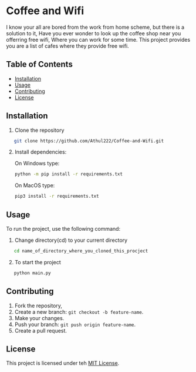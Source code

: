 # Coffee and Wifi

I know your all are bored from the work from home scheme, but there is a solution to it, Have you ever wonder to look up the coffee shop near you offerring free wifi, Where you can work for some time. This project provides you are a list of cafes where they provide free wifi.


## Table of Contents
- [Installation](#installation)
- [Usage](#usage)
- [Contributing](#contributing)
- [License](#license)

## Installation
1. Clone the repository
```bash
   git clone https://github.com/Athul222/Coffee-and-Wifi.git
```

2. Install dependencies:

   On Windows type:
   ```bash 
   python -m pip install -r requirements.txt
   ```

   On MacOS type:
   ```bash
   pip3 install -r requirements.txt
   ```

## Usage
To run the project, use the following command:

1. Change directory(cd) to your current directory
```bash
   cd name_of_directory_where_you_cloned_this_procject
```

2. To start the project
```bash
   python main.py
```

## Contributing 
1. Fork the repository,
2. Create a new branch: `git checkout -b feature-name`.
3. Make your changes.
4. Push your branch: `git push origin feature-name`.
5. Create a pull request.

## License
This project is licensed under teh [MIT License](LICENSE).